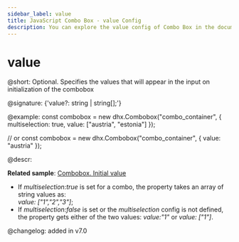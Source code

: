 ```yaml
---
sidebar_label: value
title: JavaScript Combo Box - value Config 
description: You can explore the value config of Combo Box in the documentation of the DHTMLX JavaScript UI library. Browse developer guides and API reference, try out code examples and live demos, and download a free 30-day evaluation version of DHTMLX Suite.
---
```


# value

@short: Optional. Specifies the values that will appear in the input on initialization of the combobox

@signature: {'value?: string | string[];'}

@example:
const combobox = new dhx.Combobox("combo_container", {
    multiselection: true,
    value: ["austria", "estonia"]
});

// or
const combobox = new dhx.Combobox("combo_container", {
    value: "austria"
});

@descr:

**Related sample**: [Combobox. Initial value](https://snippet.dhtmlx.com/spnausim)

- If *multiselection:true* is set for a combo, the property takes an array of string values as:<br/> *value: ["1","2","3"]*;
- If *multiselection:false* is set or the *multiselection* config is not defined, the property gets either of the two values: *value:"1"* or *value: ["1"]*.

@changelog: added in v7.0

[comment]: # (@related: combo/configuration.md#initial-value)
